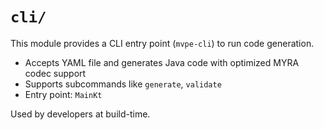 # `cli/`

This module provides a CLI entry point (`mvpe-cli`) to run code generation.

- Accepts YAML file and generates Java code with optimized MYRA codec support
- Supports subcommands like `generate`, `validate`
- Entry point: `MainKt`

Used by developers at build-time.
